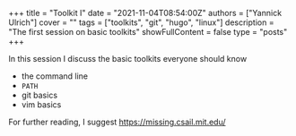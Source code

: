 +++
title = "Toolkit I"
date = "2021-11-04T08:54:00Z"
authors = ["Yannick Ulrich"]
cover = ""
tags = ["toolkits", "git", "hugo", "linux"]
description = "The first session on basic toolkits"
showFullContent = false
type = "posts"
+++

In this session I discuss the basic toolkits everyone should know

 * the command line
 * `PATH`
 * git basics
 * vim basics

For further reading, I suggest https://missing.csail.mit.edu/
